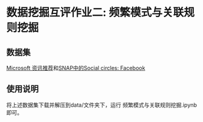 # 数据挖掘互评作业二: 频繁模式与关联规则挖掘
## 数据集
[Microsoft 资讯推荐](https://learn.microsoft.com/zh-cn/azure/open-datasets/dataset-microsoft-news?tabs=azureml-opendatasets)和[SNAP中的Social circles: Facebook](https://snap.stanford.edu/data/ego-Facebook.html)
## 使用说明
将上述数据集下载并解压到data/文件夹下，运行 频繁模式与关联规则挖掘.ipynb 即可。